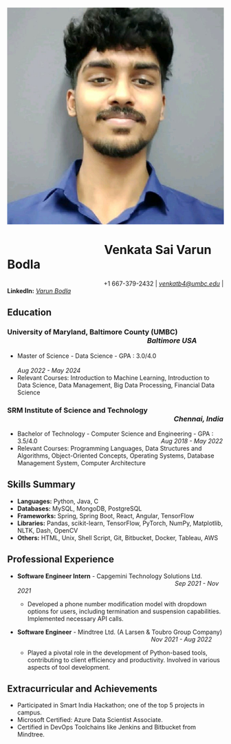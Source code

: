![](docs/Headshot_Photo.jpg)

# $~~~~~~~~~~~~~~~~~~~~~~~~~~~~~~~~~$  Venkata Sai Varun Bodla
$~~~~~~~~~~~~~~~~~~~~~~~~~~~~~~~~~~~~~~~~~~~~~~~~~~~~~~~~$ +1 667-379-2432 | *venkatb4@umbc.edu* | **LinkedIn:** *[Varun Bodla](https://www.linkedin.com/in/varun-bodla-1a0b25213)*

## Education
### University of Maryland, Baltimore County (UMBC) $~~~~~~~~~~~~~~~~~~~~~~~~~~~~~~~~~~~~~~~~~~~~~~~~~~~~~~~~~~~~~~~~~~~~~~~~~~~~~~~~~~~$ *Baltimore USA*
- Master of Science - Data Science - GPA : 3.0/4.0 $~~~~~~~~~~~~~~~~~~~~~~~~~~~~~~~~~~~~~~~~~~~~~~~~~~~~~~~~~~~~~~~~~~~~~~~~~~~~~~~~~~~~~~~~~~~~~~~~~~~~~~~~~~~~~~~~~~~~~~~~~$ *Aug 2022 - May 2024*
- Relevant Courses: Introduction to Machine Learning, Introduction to Data Science, Data Management, Big Data Processing, Financial Data Science

### SRM Institute of Science and Technology $~~~~~~~~~~~~~~~~~~~~~~~~~~~~~~~~~~~~~~~~~~~~~~~~~~~~~~~~~~~~~~~~~~~~~~~~~~~~~~~~~~~~~~~~~~~~~~~~~~~$ *Chennai, India*
- Bachelor of Technology - Computer Science and Engineering - GPA : 3.5/4.0 $~~~~~~~~~~~~~~~~~~~~~~~~~~~~~~~~~~~~~~~~~~~~~~~~~~~~~~~~~~~~~~~~~~~~~~~$ *Aug 2018 - May 2022*
- Relevant Courses: Programming Languages, Data Structures and Algorithms, Object-Oriented Concepts, Operating Systems, Database Management System, Computer Architecture

## Skills Summary
- **Languages:** Python, Java, C
- **Databases:** MySQL, MongoDB, PostgreSQL
- **Frameworks:** Spring, Spring Boot, React, Angular, TensorFlow
- **Libraries:** Pandas, scikit-learn, TensorFlow, PyTorch, NumPy, Matplotlib, NLTK, Dash, OpenCV
- **Others:** HTML, Unix, Shell Script, Git, Bitbucket, Docker, Tableau, AWS

## Professional Experience

- **Software Engineer Intern** - Capgemini Technology Solutions Ltd. $~~~~~~~~~~~~~~~~~~~~~~~~~~~~~~~~~~~~~~~~~~~~~~~~~~~~~~~~~~~~~~~~~~~~~~~~~~~~~~~~~~~~~~~~~~~~$ *Sep 2021 - Nov 2021*
   - Developed a phone number modification model with dropdown options for users, including termination and suspension capabilities. Implemented necessary API calls.

- **Software Engineer** - Mindtree Ltd. (A Larsen & Toubro Group Company) $~~~~~~~~~~~~~~~~~~~~~~~~~~~~~~~~~~~~~~~~~~~~~~~~~~~~~~~~~~~~~~~~~~~~~~~~~~~~~~$ *Nov 2021 - Aug 2022*
   - Played a pivotal role in the development of Python-based tools, contributing to client efficiency and productivity. Involved in various aspects of tool development.

## Extracurricular and Achievements
- Participated in Smart India Hackathon; one of the top 5 projects in campus.
- Microsoft Certified: Azure Data Scientist Associate.
- Certified in DevOps Toolchains like Jenkins and Bitbucket from Mindtree.
